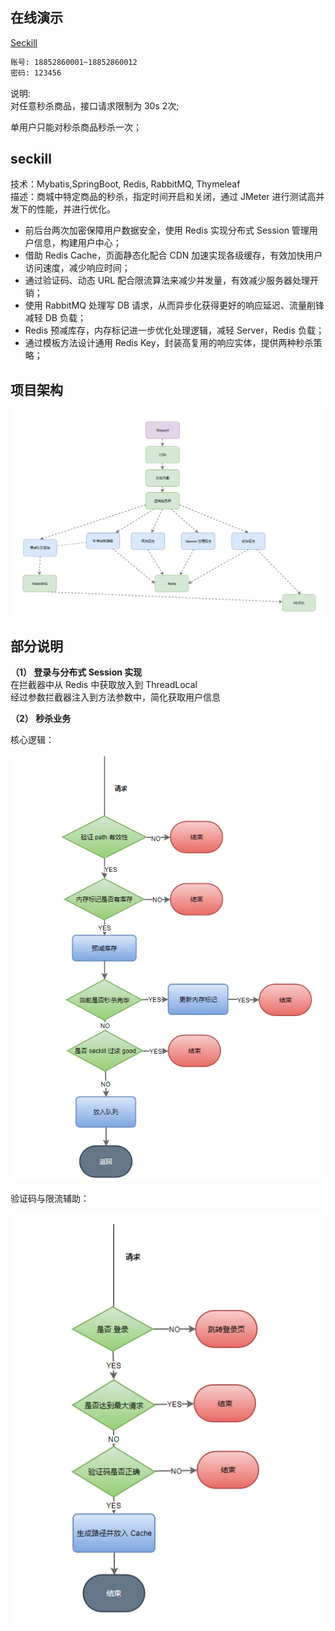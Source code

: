 ## 在线演示

[Seckill](https://seckill.janh80.com/)

```html
账号: 18852860001~18852860012
密码: 123456
```

说明:   
对任意秒杀商品，接口请求限制为 30s 2次;      

单用户只能对秒杀商品秒杀一次；  



## seckill
技术：Mybatis,SpringBoot, Redis, RabbitMQ, Thymeleaf  
描述：商城中特定商品的秒杀，指定时间开启和关闭，通过 JMeter 进行测试高并发下的性能，并进行优化。    

- 前后台两次加密保障用户数据安全，使用 Redis 实现分布式 Session 管理用户信息，构建用户中心；
- 借助 Redis Cache，页面静态化配合 CDN 加速实现各级缓存，有效加快用户访问速度，减少响应时间；
- 通过验证码、动态 URL 配合限流算法来减少并发量，有效减少服务器处理开销；
- 使用 RabbitMQ 处理写 DB 请求，从而异步化获得更好的响应延迟、流量削锋减轻 DB 负载；
- Redis 预减库存，内存标记进一步优化处理逻辑，减轻 Server，Redis 负载；
- 通过模板方法设计通用 Redis Key，封装高复用的响应实体，提供两种秒杀策略；



## 项目架构

![1554079605262](assets/1554079605262.png)




## 部分说明
**（1） 登录与分布式 Session 实现**  
在拦截器中从 Redis 中获取放入到 ThreadLocal  
经过参数拦截器注入到方法参数中，简化获取用户信息  





  

**（2） 秒杀业务**

核心逻辑：

![1553090424570](assets/1553090424570.png)





验证码与限流辅助：

![1553090459239](assets/1553090459239.png)

